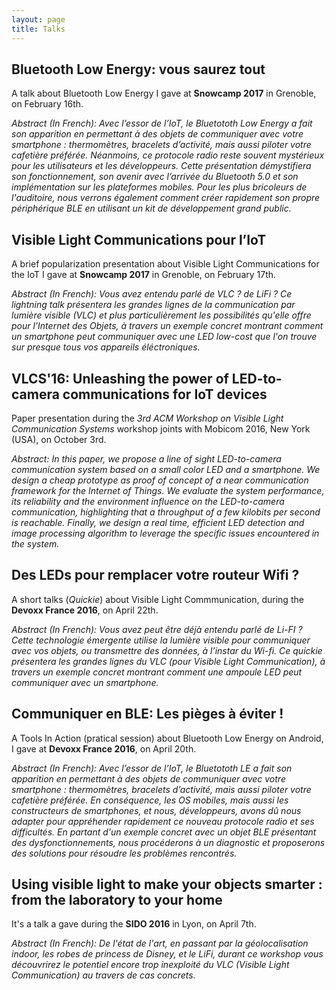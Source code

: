 ```yaml
---
layout: page
title: Talks
---
```



## Bluetooth Low Energy: vous saurez tout

A talk about Bluetooth Low Energy I gave at **Snowcamp 2017** in Grenoble, on February 16th.

*Abstract (In French): Avec l’essor de l’IoT, le Bluetototh Low Energy a fait son apparition en permettant à des objets de communiquer avec votre smartphone : thermomètres, bracelets d’activité, mais aussi piloter votre cafetière préférée. Néanmoins, ce protocole radio reste souvent mystérieux pour les utilisateurs et les développeurs.
Cette présentation démystifiera son fonctionnement, son avenir avec l’arrivée du Bluetooth 5.0 et son implémentation sur les plateformes mobiles. Pour les plus bricoleurs de l'auditoire, nous verrons également comment créer rapidement son propre périphérique BLE en utilisant un kit de développement grand public.*

<script async class="speakerdeck-embed" data-id="393a8a209ef4402582aaf6b881bee98e" data-ratio="1.77777777777778" src="//speakerdeck.com/assets/embed.js"></script>

## Visible Light Communications pour l’IoT

A brief popularization presentation about Visible Light Communications for the IoT I gave at **Snowcamp 2017** in Grenoble, on February 17th.

*Abstract (In French): Vous avez entendu parlé de VLC ? de LiFi ? Ce lightning talk présentera les grandes lignes de la communication par lumière visible (VLC) et plus particulièrement les possibilités qu'elle offre pour l’Internet des Objets, à travers un exemple concret montrant comment un smartphone peut communiquer avec une LED low-cost que l'on trouve sur presque tous vos appareils éléctroniques.*

<script async class="speakerdeck-embed" data-id="1c7cd06aef354d90b112739b2f6b00d6" data-ratio="1.77777777777778" src="//speakerdeck.com/assets/embed.js"></script>


## VLCS'16: Unleashing the power of LED-to-camera communications for IoT devices

Paper presentation during the *3rd ACM Workshop on Visible Light Communication Systems* workshop joints with Mobicom 2016, New York (USA), on October 3rd.

*Abstract: In this paper, we propose a line of sight LED-to-camera communication system based on a small color LED and a smartphone. We design a cheap prototype as proof of concept of a near communication framework for the Internet of Things. We evaluate the system performance, its reliability and the environment influence on the LED-to-camera communication, highlighting that a throughput of a few kilobits per second is reachable. Finally, we design a real time, efficient LED detection and image processing algorithm to leverage the specific issues encountered in the system.*

<script async class="speakerdeck-embed" data-id="9fef8432702b4fef8b5d989a7a9aa4cb" data-ratio="1.77777777777778" src="//speakerdeck.com/assets/embed.js"></script>

## Des LEDs pour remplacer votre routeur Wifi ?

A short talks (*Quickie*) about Visible Light Commmunication, during the
**Devoxx France 2016**, on April 22th.

*Abstract (In French): Vous avez peut être déjà entendu parlé de Li-FI ? Cette technologie émergente utilise la lumière visible pour communiquer avec vos objets, ou transmettre des données, à l’instar du Wi-fi. Ce quickie présentera les grandes lignes du VLC (pour Visible Light Communication), à travers un exemple concret montrant comment une ampoule LED peut communiquer avec un smartphone.*

<script async class="speakerdeck-embed" data-id="d4299f12430740bdb548faf76b2fafd9" data-ratio="1.77777777777778" src="//speakerdeck.com/assets/embed.js"></script>


## Communiquer en BLE: Les pièges à éviter !

A Tools In Action (pratical session) about Bluetooth Low Energy on Android, I gave at
**Devoxx France 2016**, on April 20th.

*Abstract (In French): Avec l’essor de l’IoT, le Bluetototh LE a fait son apparition en permettant à des objets de communiquer avec votre smartphone : thermomètres, bracelets d’activité, mais aussi piloter votre cafetière préférée. En conséquence, les OS mobiles, mais aussi les constructeurs de smartphones, et nous, développeurs, avons dû nous adapter pour appréhender rapidement ce nouveau protocole radio et ses difficultés. En partant d'un exemple concret avec un objet BLE présentant des dysfonctionnements, nous procéderons à un diagnostic et proposerons des solutions pour résoudre les problèmes rencontrés.*

<script async class="speakerdeck-embed" data-id="c89fbc18ff494b7386c7dc1f618022c1" data-ratio="1.77777777777778" src="//speakerdeck.com/assets/embed.js"></script>


## Using visible light to make your objects smarter : from the laboratory to your home

It's a talk a gave during the **SIDO 2016** in Lyon, on April 7th.

*Abstract (In French): De l'état de l'art, en passant par la géolocalisation indoor, les robes de princess de Disney, et le LiFi, durant ce workshop vous découvrirez le potentiel encore trop inexploité du VLC (Visible Light Communication) au travers de cas concrets.*

<script async class="speakerdeck-embed" data-id="8e4e7c23cc0e4433baa9a9cc3c0235fa" data-ratio="1.77777777777778" src="//speakerdeck.com/assets/embed.js"></script>
